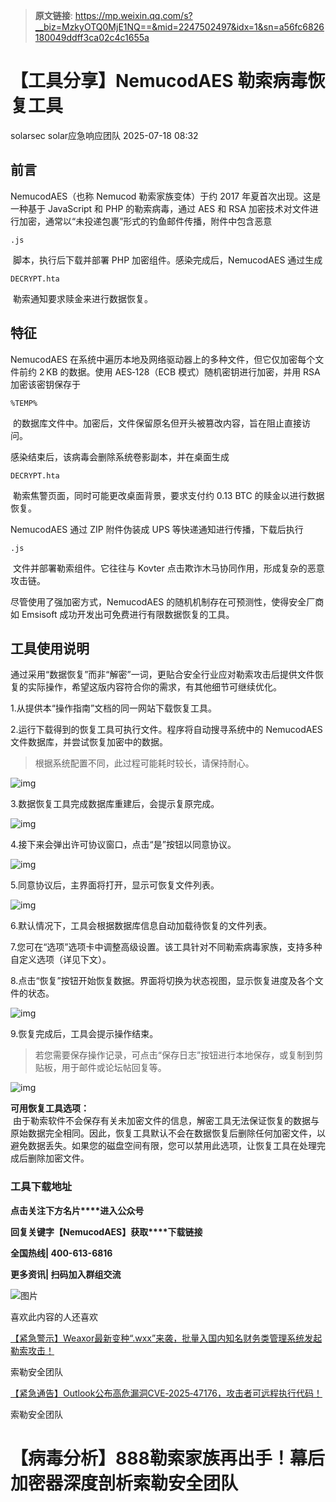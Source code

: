 > **原文链接**: https://mp.weixin.qq.com/s?__biz=MzkyOTQ0MjE1NQ==&mid=2247502497&idx=1&sn=a56fc6826180049ddff3ca02c4c1655a

#  【工具分享】NemucodAES 勒索病毒恢复工具  
solarsec  solar应急响应团队   2025-07-18 08:32  
  
## 前言  
  
NemucodAES（也称 Nemucod 勒索家族变体）于约 2017 年夏首次出现。这是一种基于 JavaScript 和 PHP 的勒索病毒，通过 AES 和 RSA 加密技术对文件进行加密，通常以“未投递包裹”形式的钓鱼邮件传播，附件中包含恶意 
```
.js
```

  
 脚本，执行后下载并部署 PHP 加密组件。感染完成后，NemucodAES 通过生成 
```
DECRYPT.hta
```

  
 勒索通知要求赎金来进行数据恢复。  
## 特征  
  
NemucodAES 在系统中遍历本地及网络驱动器上的多种文件，但它仅加密每个文件前约 2 KB 的数据。使用 AES‑128（ECB 模式）随机密钥进行加密，并用 RSA 加密该密钥保存于 
```
%TEMP%
```

  
 的数据库文件中。加密后，文件保留原名但开头被篡改内容，旨在阻止直接访问。  
  
感染结束后，该病毒会删除系统卷影副本，并在桌面生成 
```
DECRYPT.hta
```

  
 勒索焦警页面，同时可能更改桌面背景，要求支付约 0.13 BTC 的赎金以进行数据恢复。  
  
NemucodAES 通过 ZIP 附件伪装成 UPS 等快递通知进行传播，下载后执行 
```
.js
```

  
 文件并部署勒索组件。它往往与 Kovter 点击欺诈木马协同作用，形成复杂的恶意攻击链。  
  
尽管使用了强加密方式，NemucodAES 的随机机制存在可预测性，使得安全厂商如 Emsisoft 成功开发出可免费进行有限数据恢复的工具。  
## 工具使用说明  
  
通过采用“数据恢复”而非“解密”一词，更贴合安全行业应对勒索攻击后提供文件恢复的实际操作，希望这版内容符合你的需求，有其他细节可继续优化。  
  
1.从提供本“操作指南”文档的同一网站下载恢复工具。  
  
2.运行下载得到的恢复工具可执行文件。程序将自动搜寻系统中的 NemucodAES 文件数据库，并尝试恢复加密中的数据。  
>   
> 根据系统配置不同，此过程可能耗时较长，请保持耐心。  
  
  
![img](https://mmbiz.qpic.cn/sz_mmbiz_png/DxUXemrrntrqX2R4ZdFRug4r3mJFib7Z5ahcUT8F4TVO2ficTcrc1aN5AricVQnq3ud0oWwicooOJJnTld2xmmhKyA/640?wx_fmt=png&from=appmsg "")  
  
3.数据恢复工具完成数据库重建后，会提示复原完成。  
  
![img](https://mmbiz.qpic.cn/sz_mmbiz_png/DxUXemrrntrqX2R4ZdFRug4r3mJFib7Z5uu5qz3iaUX3FECrEIMUXF8xsorOLmynm5GYUrTepJZSurDkrzW88tbw/640?wx_fmt=png&from=appmsg "")  
  
4.接下来会弹出许可协议窗口，点击“是”按钮以同意协议。  
  
![img](https://mmbiz.qpic.cn/sz_mmbiz_png/DxUXemrrntrqX2R4ZdFRug4r3mJFib7Z5w0qAFMqTkYnwfsKtU7BBIpXycJhTXW303PobnURcCuqj9icOzVxsrCw/640?wx_fmt=png&from=appmsg "")  
  
5.同意协议后，主界面将打开，显示可恢复文件列表。  
  
![img](https://mmbiz.qpic.cn/sz_mmbiz_png/DxUXemrrntrqX2R4ZdFRug4r3mJFib7Z5Izpb7GdIAIJXmxR13qZwjQBkMbHcyU9jdr7uep5W9lKalbqmgW60Xw/640?wx_fmt=png&from=appmsg "")  
  
6.默认情况下，工具会根据数据库信息自动加载待恢复的文件列表。  
  
7.您可在“选项”选项卡中调整高级设置。该工具针对不同勒索病毒家族，支持多种自定义选项（详见下文）。  
  
8.点击“恢复”按钮开始恢复数据。界面将切换为状态视图，显示恢复进度及各个文件的状态。  
  
![img](https://mmbiz.qpic.cn/sz_mmbiz_png/DxUXemrrntrqX2R4ZdFRug4r3mJFib7Z5vmv02kTwba6bLoicy5SZzcSoRVpPmasSqIq4vBJ20MVtDW8QpyVn0Lw/640?wx_fmt=png&from=appmsg "")  
  
9.恢复完成后，工具会提示操作结束。  
>   
> 若您需要保存操作记录，可点击“保存日志”按钮进行本地保存，或复制到剪贴板，用于邮件或论坛帖回复等。  
  
  
![img](https://mmbiz.qpic.cn/sz_mmbiz_png/DxUXemrrntrqX2R4ZdFRug4r3mJFib7Z5TYLGU6CIsQNf6iba7ARdlrJw8wWgoXldeTwXLrLEuJxUHtQ9KibkSLXA/640?wx_fmt=png&from=appmsg "")  
  
**可用恢复工具选项：**  
 由于勒索软件不会保存有关未加密文件的信息，解密工具无法保证恢复的数据与原始数据完全相同。因此，恢复工具默认不会在数据恢复后删除任何加密文件，以避免数据丢失。如果您的磁盘空间有限，您可以禁用此选项，让恢复工具在处理完成后删除加密文件。  
### 工具下载地址  
  
**点击关注下方名片****进入公众号**  
  
**回复关键字【****NemucodAES****】获取****下载链接**  
  
  
**全国热线| 400-613-6816**  
  
**更多资讯| 扫码加入群组交流**  
  
![图片](https://mmbiz.qpic.cn/sz_mmbiz_png/DxUXemrrntpabHUHgoXsxhR7eRUkMt5NhNiciboVodnnMqJgDtZ6oNP6lt64CVq0hmalgtIrx7XCfflZKyIkDk2g/640?wx_fmt=other&from=appmsg&wxfrom=5&wx_lazy=1&tp=webp "")  
  
  
喜欢此内容的人还喜欢  
  
  
[【紧急警示】Weaxor最新变种“.wxx”来袭，批量入国内知名财务类管理系统发起勒索攻击！](https://mp.weixin.qq.com/s?__biz=MzkyOTQ0MjE1NQ==&mid=2247498941&idx=1&sn=bc6215afc52c9833b559b1385aca6ac6&scene=21#wechat_redirect)  
  
  
索勒安全团队  
  
  
[【紧急通告】Outlook公布高危漏洞CVE‑2025‑47176，攻击者可远程执行代码！](https://mp.weixin.qq.com/s?__biz=MzkyOTQ0MjE1NQ==&mid=2247500223&idx=1&sn=de4b65078010ed784d57d6d36465b175&scene=21#wechat_redirect)  
  
  
索勒安全团队  
  
# 【病毒分析】888勒索家族再出手！幕后加密器深度剖析索勒安全团队  
  
  
